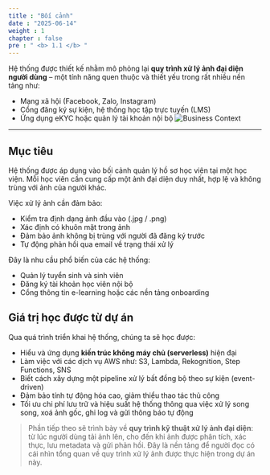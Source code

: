 ```yaml
---
title : "Bối cảnh"
date : "2025-06-14"
weight : 1 
chapter : false
pre : " <b> 1.1 </b> "
---
```


Hệ thống được thiết kế nhằm mô phỏng lại **quy trình xử lý ảnh đại diện người dùng** – một tính năng quen thuộc và thiết yếu trong rất nhiều nền tảng như:

- Mạng xã hội (Facebook, Zalo, Instagram)
- Cổng đăng ký sự kiện, hệ thống học tập trực tuyến (LMS)
- Ứng dụng eKYC hoặc quản lý tài khoản nội bộ
![Business Context](/images/1.introduction/Bussiness_Context.jpg)
---
## Mục tiêu

Hệ thống được áp dụng vào bối cảnh quản lý hồ sơ học viên tại một học viện. Mỗi học viên cần cung cấp một ảnh đại diện duy nhất, hợp lệ và không trùng với ảnh của người khác.  

Việc xử lý ảnh cần đảm bảo:
- Kiểm tra định dạng ảnh đầu vào (.jpg / .png)
- Xác định có khuôn mặt trong ảnh
- Đảm bảo ảnh không bị trùng với người đã đăng ký trước
- Tự động phản hồi qua email về trạng thái xử lý

Đây là nhu cầu phổ biến của các hệ thống:

- Quản lý tuyển sinh và sinh viên
- Đăng ký tài khoản học viên nội bộ
- Cổng thông tin e-learning hoặc các nền tảng onboarding


## Giá trị học được từ dự án

Qua quá trình triển khai hệ thống, chúng ta sẽ học được:

- Hiểu và ứng dụng **kiến trúc không máy chủ (serverless)** hiện đại
- Làm việc với các dịch vụ AWS như: S3, Lambda, Rekognition, Step Functions, SNS
- Biết cách xây dựng một pipeline xử lý bất đồng bộ theo sự kiện (event-driven)
- Đảm bảo tính tự động hóa cao, giảm thiểu thao tác thủ công
- Tối ưu chi phí lưu trữ và hiệu suất hệ thống thông qua việc xử lý song song, xoá ảnh gốc, ghi log và gửi thông báo tự động


> Phần tiếp theo sẽ trình bày về **quy trình kỹ thuật xử lý ảnh đại diện**: từ lúc người dùng tải ảnh lên, cho đến khi ảnh được phân tích, xác thực, lưu metadata và gửi phản hồi. Đây là nền tảng để người đọc có cái nhìn tổng quan về quy trình xử lý ảnh được thực hiện trong dự án này.
